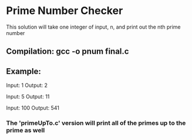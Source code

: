 # Prime Number Checker

This solution will take one integer of input, n, and print out the nth prime number

## Compilation: gcc -o pnum final.c

## Example:

Input:  1
Output: 2

Input:  5
Output: 11

Input:  100
Output: 541

### The 'primeUpTo.c' version will print all of the primes up to the prime as well
